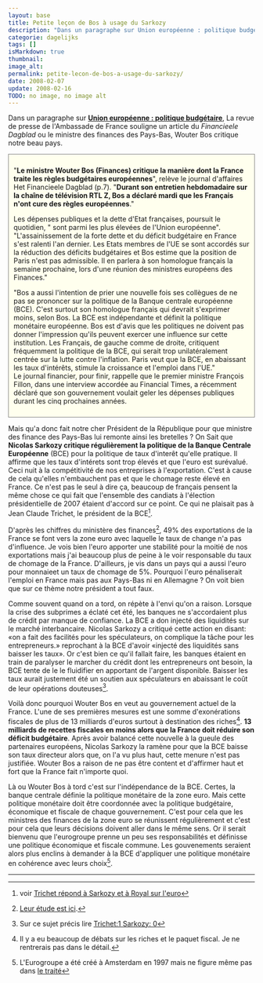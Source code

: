 ```yaml
---
layout: base
title: Petite leçon de Bos à usage du Sarkozy
description: "Dans un paragraphe sur Union européenne : politique budgétaire, La revue de presse de l'Ambassade de France souligne un article du Financieele Dagblad ou le m"
categorie: dagelijks
tags: []
isMarkdown: true
thumbnail: 
image_alt: 
permalink: petite-lecon-de-bos-a-usage-du-sarkozy/
date: 2008-02-07
update: 2008-02-16
TODO: no image, no image alt
---
```


Dans un paragraphe sur **[Union européenne : politique budgétaire](http://www.ambafrance.nl/article.php?id_article=9270)**, La revue de presse de l'Ambassade de France souligne un article du *Financieele Dagblad* ou le ministre des finances des Pays-Bas, Wouter Bos critique notre beau pays.

<!--excerpt-->

<div style="border:1px solid grey; background-color:#FFFFEE; padding:10px;">

"**Le ministre Wouter Bos (Finances) critique la manière dont la France traite les règles budgétaires européennes**", relève le journal d'affaires Het Financieele Dagblad (p.7). "**Durant son entretien hebdomadaire sur la chaîne de télévision RTL Z, Bos a déclaré mardi que les Français n'ont cure des règles européennes**."  

Les dépenses publiques et la dette d'Etat françaises, poursuit le quotidien, " sont parmi les plus élevées de l'Union européenne". "L'assainissement de la forte dette et du déficit budgétaire en France s'est ralenti l'an dernier. Les Etats membres de l'UE se sont accordés sur la réduction des déficits budgétaires et Bos estime que la position de Paris n'est pas admissible. Il en parlera à son homologue français la semaine prochaine, lors d'une réunion des ministres européens des Finances."  

"Bos a aussi l'intention de prier une nouvelle fois ses collègues de ne pas se prononcer sur la politique de la Banque centrale européenne (BCE). C'est surtout son homologue français qui devrait s'exprimer moins, selon Bos. La BCE est indépendante et définit la politique monétaire européenne. Bos est d'avis que les politiques ne doivent pas donner l'impression qu'ils peuvent exercer une influence sur cette institution. Les Français, de gauche comme de droite, critiquent fréquemment la politique de la BCE, qui serait trop unilatéralement centrée sur la lutte contre l'inflation. Paris veut que la BCE, en abaissant les taux d'intérêts, stimule la croissance et l'emploi dans l'UE."  
Le journal financier, pour finir, rappelle que le premier ministre François Fillon, dans une interview accordée au Financial Times, a récemment déclaré que son gouvernement voulait geler les dépenses publiques durant les cinq prochaines années.

</div>


Mais qu'a donc fait notre cher Président de la République pour que ministre des finance des Pays-Bas lui remonte ainsi les bretelles ? On Sait que **Nicolas Sarkozy critique régulièrement la politique de la Banque Centrale Européenne** (BCE) pour la politique de taux d'interêt qu'elle pratique. Il affirme que les taux d'intérets sont trop élevés et que l'euro est surévalué. Ceci nuit à la compétitivité de nos entreprises à l'exportation. C'est à cause de cela qu'elles n'embauchent pas et que le chomage reste élevé en France. Ce n'est pas le seul à dire ça, beaucoup de français pensent la même chose ce qui fait que l'ensemble des candiats à l'élection présidentielle de 2007 étaient d'accord sur ce point. Ce qui ne plaisait pas à Jean Claude Trichet, le président de la BCE[^1]. 

D'après les chiffres du ministère des finances[^2], 49% des exportations de la France se font vers la zone euro avec laquelle le taux de change n'a pas d'influence. Je vois bien l'euro apporter une stabilité pour la moitié de nos exportations mais j'ai beaucoup plus de peine à le voir responsable du taux de chomage de la France. D'ailleurs, je vis dans un pays qui a aussi l'euro pour monnaieet un taux de chomage de 5%. Pourquoi l'euro pénaliserait l'emploi en France mais pas aux Pays-Bas ni en Allemagne ? On voit bien que sur ce thème notre président a tout faux.

Comme souvent quand on a tord, on répète à l'envi qu'on a raison. Lorsque la crise des subprimes a éclaté cet été, les banques ne s'accordaient plus de crédit par manque de confiance. La BCE a don injecté des liquidités sur le marché interbancaire. Nicolas Sarkozy a critiqué cette action en disant: «on a fait des facilités pour les spéculateurs, on complique la tâche pour les entrepreneurs.» reprochant à la BCE d'avoir «injecté des liquidités sans baisser les taux». Or c'est bien ce qu'il fallait faire, les banques étaient en train de paralyser le marcher du crédit dont les entrepreneurs ont besoin, la BCE tente de le le fluidifier en apportant de l'argent disponible. Baisser les taux aurait justement été un soutien aux spéculateurs en abaissant le coût de leur opérations douteuses[^3].

Voilà donc pourquoi Wouter Bos en veut au gouvernement actuel de la France. L'une de ses premières mesures est une somme d'exonérations fiscales de plus de 13 milliards d'euros surtout à destination des riches[^4]. **13 milliards de recettes fiscales en moins alors que la France doit réduire son déficit budgétaire**. Après avoir balancé cette nouvelle à la gueule des partenaires européens, Nicolas Sarkozy la ramène pour que la BCE baisse son taux directeur alors que, on l'a vu plus haut, cette menure n'est pas justifiée. Wouter Bos a raison de ne pas être content et d'affirmer haut et fort que la France fait n'importe quoi.

Là ou Wouter Bos à tord c'est sur l'indépendance de la BCE. Certes, la banque centrale définie la politique monétaire de la zone euro. Mais cette politique monétaire doit être coordonnée avec la politique budgétaire, économique et fiscale de chaque gouvernement. C'est pour cela que les ministres des finances de la zone euro se réunissent régulièrement et c'est pour cela que leurs décisions doivent aller dans le même sens. Or il serait bienvenu que l'eurogroupe prenne un peu ses responsabilités et définisse une politique économique et fiscale commune. Les gouvenements seraient alors plus enclins à demander à la BCE d'appliquer une politique monétaire en cohérence avec leurs choix[^5].

---
[^1]: voir [Trichet répond à Sarkozy et à Royal sur l'euro](http://www.lexpansion.com/economie/actualite-economique/trichet-repond-a-sarkozy-et-a-royal-sur-l-euro_120018.html)
[^2]: [Leur étude est ici](http://lekiosque.finances.gouv.fr/Appchiffre/Etudes/cadre_etude.asp ).
[^3]: Sur ce sujet précis lire [Trichet:1 Sarkozy: 0](http://www.alternatives-economiques.fr/trichet-1---sarkozy-0_fr_art_337_31768.html)
[^4]: Il y a eu beaucoup de débats sur les riches et le paquet fiscal. Je ne rentrerais pas dans le détail.
[^5]: L'Eurogroupe a été créé à Amsterdam en 1997 mais ne figure même pas dans [le traité](/amsterdam-la-ville-du-traite)